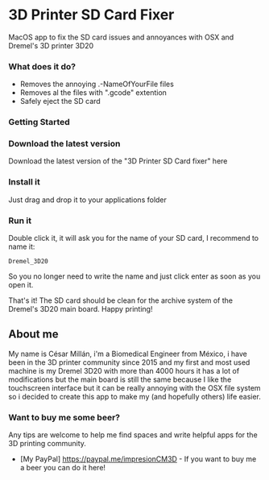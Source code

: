 # 3D Printer SD Card Fixer

MacOS app to fix the SD card issues and annoyances with OSX and Dremel's 3D printer 3D20

### What does it do?

* Removes the annoying .-NameOfYourFile files
* Removes al the files with ".gcode" extention
* Safely eject the SD card

### Getting Started

### Download the latest version

Download the latest version of the "3D Printer SD Card fixer" here

### Install it

Just drag and drop it to your applications folder

### Run it

Double click it, it will ask you for the name of your SD card, I recommend to name it:
```
Dremel_3D20
```
So you no longer need to write the name and just click enter as soon as you open it.

That's it! The SD card should be clean for the archive system of the Dremel's 3D20 main board. Happy printing!

## About me

My name is César Millán, i'm a Biomedical Engineer from México, i have been in the 3D printer community since 2015 and my first and most used machine is my Dremel 3D20 with more than 4000 hours it has a lot of modifications but the main board is still the same because I like the touchscreen interface but it can be really annoying with the OSX file system so i decided to create this app to make my (and hopefully others) life easier. 

### Want to buy me some beer?

Any tips are welcome to help me find spaces and write helpful apps for the 3D printing community.

* [My PayPal] https://paypal.me/impresionCM3D - If you want to buy me a beer you can do it here!

